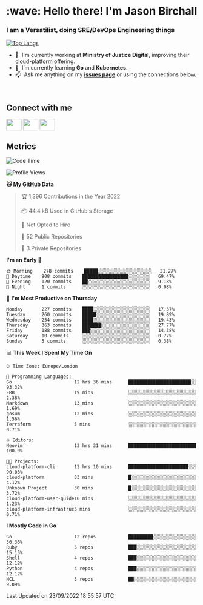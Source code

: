 <h1 align="left" id="jason-title">:wave: Hello there! I'm Jason Birchall</h1>
<h3 align="left">I am a Versatilist, doing SRE/DevOps Engineering things</h3>

[![Top Langs](https://github-readme-stats.vercel.app/api?username=jasonBirchall&show_icons=true&count_private=true&include_all_commits=true&theme=gruvbox)](https://github.com/anuraghazra/github-readme-stats)

- :office: &nbsp;I'm currently working at **Ministry of Justice Digital**, improving their [cloud-platform](https://github.com/ministryofjustice/cloud-platform) offering.
- :seedling: &nbsp;I’m currently learning **Go** and **Kubernetes**.
- :mailbox: &nbsp;Ask me anything on my **[issues page]** or using the connections below.


<br>

<h2>Connect with me</h2>
<p>
<a href="https://twitter.com/jsonBirchall" target="blank"><img align="center" src="https://cdn.jsdelivr.net/npm/simple-icons@3.0.1/icons/twitter.svg" alt="" height="30" width="40" /></a>
<a href="https://keybase.io/json0" target="blank"><img align="center" src="https://cdn.jsdelivr.net/npm/simple-icons@3.0.1/icons/keybase.svg" alt="" height="30" width="40" /></a>
<a href="https://www.reddit.com/user/kakorate" target="blank"><img align="center" src="https://cdn.jsdelivr.net/npm/simple-icons@3.0.1/icons/reddit.svg" alt="" height="30" width="40" /></a>
</p>

<h2>Metrics</h2>

<!--START_SECTION:waka-->
![Code Time](http://img.shields.io/badge/Code%20Time-769%20hrs%2034%20mins-blue)

![Profile Views](http://img.shields.io/badge/Profile%20Views-1-blue)

**🐱 My GitHub Data** 

> 🏆 1,396 Contributions in the Year 2022
 > 
> 📦 44.4 kB Used in GitHub's Storage 
 > 
> 🚫 Not Opted to Hire
 > 
> 📜 52 Public Repositories 
 > 
> 🔑 3 Private Repositories  
 > 
**I'm an Early 🐤** 

```text
🌞 Morning    278 commits    █████░░░░░░░░░░░░░░░░░░░░   21.27% 
🌆 Daytime    908 commits    █████████████████░░░░░░░░   69.47% 
🌃 Evening    120 commits    ██░░░░░░░░░░░░░░░░░░░░░░░   9.18% 
🌙 Night      1 commits      ░░░░░░░░░░░░░░░░░░░░░░░░░   0.08%

```
📅 **I'm Most Productive on Thursday** 

```text
Monday       227 commits    ████░░░░░░░░░░░░░░░░░░░░░   17.37% 
Tuesday      260 commits    █████░░░░░░░░░░░░░░░░░░░░   19.89% 
Wednesday    254 commits    ████░░░░░░░░░░░░░░░░░░░░░   19.43% 
Thursday     363 commits    ███████░░░░░░░░░░░░░░░░░░   27.77% 
Friday       188 commits    ███░░░░░░░░░░░░░░░░░░░░░░   14.38% 
Saturday     10 commits     ░░░░░░░░░░░░░░░░░░░░░░░░░   0.77% 
Sunday       5 commits      ░░░░░░░░░░░░░░░░░░░░░░░░░   0.38%

```


📊 **This Week I Spent My Time On** 

```text
⌚︎ Time Zone: Europe/London

💬 Programming Languages: 
Go                       12 hrs 36 mins      ███████████████████████░░   93.32% 
ERB                      19 mins             ░░░░░░░░░░░░░░░░░░░░░░░░░   2.38% 
Markdown                 13 mins             ░░░░░░░░░░░░░░░░░░░░░░░░░   1.69% 
gosum                    12 mins             ░░░░░░░░░░░░░░░░░░░░░░░░░   1.56% 
Terraform                5 mins              ░░░░░░░░░░░░░░░░░░░░░░░░░   0.71%

🔥 Editors: 
Neovim                   13 hrs 31 mins      █████████████████████████   100.0%

🐱‍💻 Projects: 
cloud-platform-cli       12 hrs 10 mins      ██████████████████████░░░   90.03% 
cloud-platform           33 mins             █░░░░░░░░░░░░░░░░░░░░░░░░   4.12% 
Unknown Project          30 mins             █░░░░░░░░░░░░░░░░░░░░░░░░   3.72% 
cloud-platform-user-guide10 mins             ░░░░░░░░░░░░░░░░░░░░░░░░░   1.23% 
cloud-platform-infrastruc5 mins              ░░░░░░░░░░░░░░░░░░░░░░░░░   0.71%

```

**I Mostly Code in Go** 

```text
Go                       12 repos            █████████░░░░░░░░░░░░░░░░   36.36% 
Ruby                     5 repos             ███░░░░░░░░░░░░░░░░░░░░░░   15.15% 
Shell                    4 repos             ███░░░░░░░░░░░░░░░░░░░░░░   12.12% 
Python                   4 repos             ███░░░░░░░░░░░░░░░░░░░░░░   12.12% 
HCL                      3 repos             ██░░░░░░░░░░░░░░░░░░░░░░░   9.09%

```



 Last Updated on 23/09/2022 18:55:57 UTC
<!--END_SECTION:waka-->

<!-- links -->

[issues page]: https://github.com/jasonBirchall/jasonBirchall/issues "jasonBirchall/issues"
